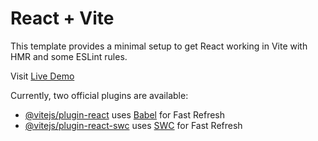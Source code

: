 # React + Vite

This template provides a minimal setup to get React working in Vite with HMR and some ESLint rules.

Visit [Live Demo](https://rubelamin-book-finder.vercel.app)

Currently, two official plugins are available:

- [@vitejs/plugin-react](https://github.com/vitejs/vite-plugin-react/blob/main/packages/plugin-react/README.md) uses [Babel](https://babeljs.io/) for Fast Refresh
- [@vitejs/plugin-react-swc](https://github.com/vitejs/vite-plugin-react-swc) uses [SWC](https://swc.rs/) for Fast Refresh
